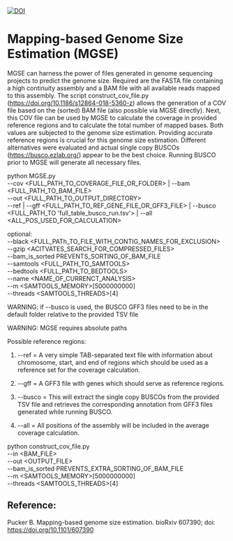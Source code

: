 [![DOI](https://zenodo.org/badge/DOI/10.5281/zenodo.2636733.svg)](https://doi.org/10.5281/zenodo.2636733)

# Mapping-based Genome Size Estimation (MGSE)

MGSE can harness the power of files generated in genome sequencing projects to predict the genome size. Required are the FASTA file containing a high continuity assembly and a BAM file with all available reads mapped to this assembly. The script construct_cov_file.py (https://doi.org/10.1186/s12864-018-5360-z) allows the generation of a COV file based on the (sorted) BAM file (also possible via MGSE directly). Next, this COV file can be used by MGSE to calculate the coverage in provided reference regions and to calculate the total number of mapped bases. Both values are subjected to the genome size estimation. Providing accurate reference regions is crucial for this genome size estimation. Different alternatives were evaluated and actual single copy BUSCOs (https://busco.ezlab.org/) appear to be the best choice. Running BUSCO prior to MGSE will generate all necessary files.


python MGSE.py \
--cov <FULL_PATH_TO_COVERAGE_FILE_OR_FOLDER> | --bam <FULL_PATH_TO_BAM_FILE> \
--out <FULL_PATH_TO_OUTPUT_DIRECTORY> \
--ref | --gff <FULL_PATH_TO_REF_GENE_FILE_OR_GFF3_FILE> | --busco <FULL_PATH_TO 'full_table_busco_run.tsv'> | --all <ALL_POS_USED_FOR_CALCULATION>
		
optional: \
--black <FULL_PATh_TO_FILE_WITH_CONTIG_NAMES_FOR_EXCLUSION> \
--gzip <ACITVATES_SEARCH_FOR_COMPRESSED_FILES> \
--bam_is_sorted PREVENTS_SORTING_OF_BAM_FILE \
--samtools <FULL_PATH_TO_SAMTOOLS> \
--bedtools <FULL_PATH_TO_BEDTOOLS> \
--name <NAME_OF_CURRENCT_ANALYSIS> \
--m <SAMTOOLS_MEMORY>[5000000000] \
--threads <SAMTOOLS_THREADS>[4]

				
WARNING: if --busco is used, the BUSCO GFF3 files need to be in the default folder relative to the provided TSV file

WARNING: MGSE requires absolute paths


Possible reference regions:

1) --ref = A very simple TAB-separated text file with information about chromosome, start, and end of regions which should be used as a reference set for the coverage calculation.

2) --gff = A GFF3 file with genes which should serve as reference regions.

3) --busco = This will extract the single copy BUSCOs from the provided TSV file and retrieves the corresponding annotation from GFF3 files generated while running BUSCO.

4) --all = All positions of the assembly will be included in the average coverage calculation.



python construct_cov_file.py \
--in <BAM_FILE> \
--out <OUTPUT_FILE> \
--bam_is_sorted PREVENTS_EXTRA_SORTING_OF_BAM_FILE \
--m <SAMTOOLS_MEMORY>[5000000000] \
--threads <SAMTOOLS_THREADS>[4]






## Reference:

Pucker B. Mapping-based genome size estimation. bioRxiv 607390; doi: https://doi.org/10.1101/607390

